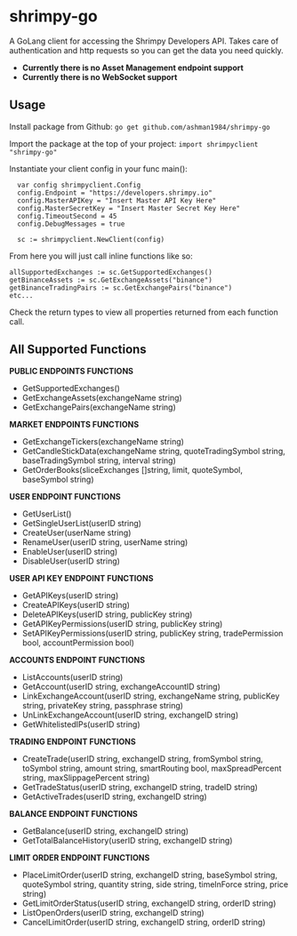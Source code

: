 # shrimpy-go

A GoLang client for accessing the Shrimpy Developers API.
Takes care of authentication and http requests so you can get the data you need quickly.

- **Currently there is no Asset Management endpoint support**
- **Currently there is no WebSocket support**

## Usage

Install package from Github: `go get github.com/ashman1984/shrimpy-go`

Import the package at the top of your project: `import shrimpyclient "shrimpy-go"`

Instantiate your client config in your func main():
  ```
	var config shrimpyclient.Config
	config.Endpoint = "https://developers.shrimpy.io"
	config.MasterAPIKey = "Insert Master API Key Here"
	config.MasterSecretKey = "Insert Master Secret Key Here"
	config.TimeoutSecond = 45
	config.DebugMessages = true

	sc := shrimpyclient.NewClient(config)
  ```
  
  From here you will just call inline functions like so:
  ```
  allSupportedExchanges := sc.GetSupportedExchanges()
  getBinanceAssets := sc.GetExchangeAssets("binance")
  getBinanceTradingPairs := sc.GetExchangePairs("binance")
  etc...
  ```
  Check the return types to view all properties returned from each function call.
  
  ## All Supported Functions
  
  **PUBLIC ENDPOINTS FUNCTIONS**
  - GetSupportedExchanges()
  - GetExchangeAssets(exchangeName string)
  - GetExchangePairs(exchangeName string)
  
  **MARKET ENDPOINTS FUNCTIONS**
  - GetExchangeTickers(exchangeName string)
  - GetCandleStickData(exchangeName string, quoteTradingSymbol string, baseTradingSymbol string, interval string)
  - GetOrderBooks(sliceExchanges []string, limit, quoteSymbol, baseSymbol string)
  
  **USER ENDPOINT FUNCTIONS**
  - GetUserList()
  - GetSingleUserList(userID string)
  - CreateUser(userName string)
  - RenameUser(userID string, userName string)
  - EnableUser(userID string)
  - DisableUser(userID string)
  
  **USER API KEY ENDPOINT FUNCTIONS**
  - GetAPIKeys(userID string)
  - CreateAPIKeys(userID string)
  - DeleteAPIKeys(userID string, publicKey string)
  - GetAPIKeyPermissions(userID string, publicKey string)
  - SetAPIKeyPermissions(userID string, publicKey string, tradePermission bool, accountPermission bool)
  
  **ACCOUNTS ENDPOINT FUNCTIONS**
  - ListAccounts(userID string)
  - GetAccount(userID string, exchangeAccountID string)
  - LinkExchangeAccount(userID string, exchangeName string, publicKey string, privateKey string, passphrase string)
  - UnLinkExchangeAccount(userID string, exchangeID string)
  - GetWhitelistedIPs(userID string)
  
  **TRADING ENDPOINT FUNCTIONS**
  - CreateTrade(userID string, exchangeID string, fromSymbol string, toSymbol string, amount string, smartRouting bool, maxSpreadPercent string, maxSlippagePercent string)
  - GetTradeStatus(userID string, exchangeID string, tradeID string)
  - GetActiveTrades(userID string, exchangeID string)
  
  **BALANCE ENDPOINT FUNCTIONS**
  - GetBalance(userID string, exchangeID string)
  - GetTotalBalanceHistory(userID string, exchangeID string)
  
  **LIMIT ORDER ENDPOINT FUNCTIONS**
  - PlaceLimitOrder(userID string, exchangeID string, baseSymbol string, quoteSymbol string, quantity string, side string, timeInForce string, price string)
  - GetLimitOrderStatus(userID string, exchangeID string, orderID string)
  - ListOpenOrders(userID string, exchangeID string)
  - CancelLimitOrder(userID string, exchangeID string, orderID string)
